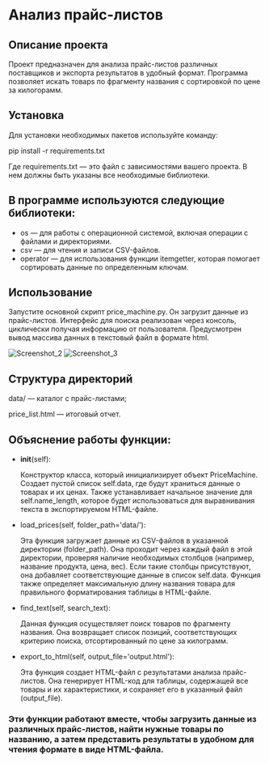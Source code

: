 # Анализ прайс-листов
## Описание проекта

Проект предназначен для анализа прайс-листов различных поставщиков и экспорта результатов в удобный формат. Программа позволяет искать товарs по фрагменту названия с сортировкой по цене за килогорамм.

## Установка

Для установки необходимых пакетов используйте команду:


pip install -r requirements.txt

Где requirements.txt — это файл с зависимостями вашего проекта. В нем должны быть указаны все необходимые библиотеки.

## В программе используются следующие библиотеки:
- os — для работы с операционной системой, включая операции с файлами и директориями.
- csv — для чтения и записи CSV-файлов.
- operator — для использования функции itemgetter, которая помогает сортировать данные по определенным ключам.

## Использование
Запустите основной скрипт price_machine.py. Он загрузит данные из прайс-листов. 
Интерфейс для поиска реализован через консоль, циклически получая информацию от пользователя.
Предусмотрен вывод массива данных в текстовый файл в формате html.

![Screenshot_2](https://github.com/user-attachments/assets/e8e8bc02-4bc3-4ae4-8b76-4a755a0f9a8a)
![Screenshot_3](https://github.com/user-attachments/assets/499f8f02-dd13-4ca7-8cd9-3803e99750d2)

## Структура директорий
data/ — каталог с прайс-листами;

price_list.html — итоговый отчет.

## Объяснение работы функции:

- __init__(self):
  
  Конструктор класса, который инициализирует объект PriceMachine. Создает пустой список self.data, где будут храниться данные о товарах и их ценах. Также устанавливает начальное значение для self.name_length, которое будет использоваться для выравнивания текста в экспортируемом HTML-файле.
- load_prices(self, folder_path='data/'):
  
  Эта функция загружает данные из CSV-файлов в указанной директории (folder_path). Она проходит через каждый файл в этой директории, проверяя наличие необходимых столбцов (например, название продукта, цена, вес). Если такие столбцы присутствуют, она добавляет соответствующие данные в список self.data. Функция также определяет максимальную длину названия товара для правильного форматирования таблицы в HTML-файле.
- find_text(self, search_text):
  
  Данная функция осуществляет поиск товаров по фрагменту названия. Она возвращает список позиций, соответствующих критерию поиска, отсортированный по цене за килограмм.
- export_to_html(self, output_file='output.html'):
  
  Эта функция создает HTML-файл с результатами анализа прайс-листов. Она генерирует HTML-код для таблицы, содержащей все товары и их характеристики, и сохраняет его в указанный файл (output_file).

<h3>Эти функции работают вместе, чтобы загрузить данные из различных прайс-листов, найти нужные товары по названию, а затем представить результаты в удобном для чтения формате в виде HTML-файла.</h3>
